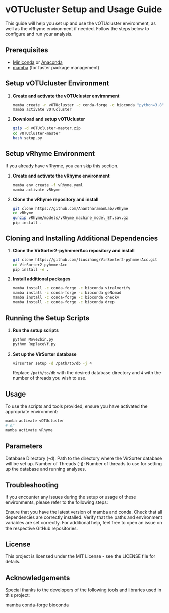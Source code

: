 # vOTUcluster Setup and Usage Guide

This guide will help you set up and use the vOTUcluster environment, as well as the vRhyme environment if needed. Follow the steps below to configure and run your analysis.

## Prerequisites

- [Miniconda](https://docs.conda.io/en/latest/miniconda.html) or [Anaconda](https://www.anaconda.com/products/distribution)
- [mamba](https://github.com/mamba-org/mamba) (for faster package management)

## Setup vOTUcluster Environment

1. **Create and activate the vOTUcluster environment**

    ```bash
    mamba create -n vOTUcluster -c conda-forge -c bioconda "python=3.8" scikit-learn=0.22.1 imbalanced-learn pandas seaborn pyhmmer==0.10.14 prodigal screed ruamel.yaml "snakemake>=5.18,<=5.26" click "conda-package-handling<=1.9"
    mamba activate vOTUcluster
    ```

2. **Download and setup vOTUcluster**

    ```bash
    gzip -d vOTUcluster-master.zip
    cd vOTUcluster-master
    bash setup.py
    ```

## Setup vRhyme Environment

If you already have vRhyme, you can skip this section.

1. **Create and activate the vRhyme environment**

    ```bash
    mamba env create -f vRhyme.yaml
    mamba activate vRhyme
    ```

2. **Clone the vRhyme repository and install**

    ```bash
    git clone https://github.com/AnantharamanLab/vRhyme
    cd vRhyme
    gunzip vRhyme/models/vRhyme_machine_model_ET.sav.gz
    pip install .
    ```

## Cloning and Installing Additional Dependencies

1. **Clone the VirSorter2-pyhmmerAcc repository and install**

    ```bash
    git clone https://github.com/liusihang/VirSorter2-pyhmmerAcc.git
    cd VirSorter2-pyhmmerAcc
    pip install -e .
    ```

2. **Install additional packages**

    ```bash
    mamba install -c conda-forge -c bioconda viralverify
    mamba install -c conda-forge -c bioconda geNomad
    mamba install -c conda-forge -c bioconda checkv
    mamba install -c conda-forge -c bioconda drep
    ```

## Running the Setup Scripts

1. **Run the setup scripts**

    ```bash
    python Move2bin.py
    python ReplaceVf.py
    ```

2. **Set up the VirSorter database**

    ```bash
    virsorter setup -d /path/to/db -j 4
    ```

    Replace `/path/to/db` with the desired database directory and `4` with the number of threads you wish to use.

## Usage

To use the scripts and tools provided, ensure you have activated the appropriate environment:

```bash
mamba activate vOTUcluster
# or
mamba activate vRhyme
```


## Parameters
Database Directory (-d): Path to the directory where the VirSorter database will be set up.
Number of Threads (-j): Number of threads to use for setting up the database and running analyses.
## Troubleshooting
If you encounter any issues during the setup or usage of these environments, please refer to the following steps:

Ensure that you have the latest version of mamba and conda.
Check that all dependencies are correctly installed.
Verify that the paths and environment variables are set correctly.
For additional help, feel free to open an issue on the respective GitHub repositories.

## License
This project is licensed under the MIT License - see the LICENSE file for details.

## Acknowledgements
Special thanks to the developers of the following tools and libraries used in this project:

mamba
conda-forge
bioconda
